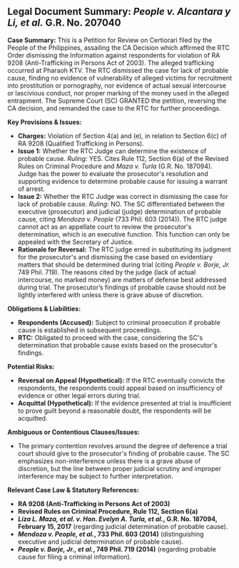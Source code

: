 ## Legal Document Summary: *People v. Alcantara y Li, et al.* G.R. No. 207040

**Case Summary:** This is a Petition for Review on Certiorari filed by the People of the Philippines, assailing the CA Decision which affirmed the RTC Order dismissing the Information against respondents for violation of RA 9208 (Anti-Trafficking in Persons Act of 2003). The alleged trafficking occurred at Pharaoh KTV. The RTC dismissed the case for lack of probable cause, finding no evidence of vulnerability of alleged victims for recruitment into prostitution or pornography, nor evidence of actual sexual intercourse or lascivious conduct, nor proper marking of the money used in the alleged entrapment. The Supreme Court (SC) GRANTED the petition, reversing the CA decision, and remanded the case to the RTC for further proceedings.

**Key Provisions & Issues:**

*   **Charges:** Violation of Section 4(a) and (e), in relation to Section 6(c) of RA 9208 (Qualified Trafficking in Persons).
*   **Issue 1:** Whether the RTC Judge can determine the existence of probable cause. *Ruling:* YES.  Cites Rule 112, Section 6(a) of the Revised Rules on Criminal Procedure and *Maza v. Turla* (G.R. No. 187094). Judge has the power to evaluate the prosecutor's resolution and supporting evidence to determine probable cause for issuing a warrant of arrest.
*   **Issue 2:** Whether the RTC Judge was correct in dismissing the case for lack of probable cause. *Ruling:* NO. The SC differentiated between the executive (prosecutor) and judicial (judge) determination of probable cause, citing *Mendoza v. People* (733 Phil. 603 (2014)). The RTC judge cannot act as an appellate court to review the prosecutor's determination, which is an executive function. This function can only be appealed with the Secretary of Justice.
*   **Rationale for Reversal:** The RTC judge erred in substituting its judgment for the prosecutor's and dismissing the case based on evidentiary matters that should be determined during trial (citing *People v. Borje, Jr.* 749 Phil. 719).  The reasons cited by the judge (lack of actual intercourse, no marked money) are matters of defense best addressed during trial. The prosecutor’s findings of probable cause should not be lightly interfered with unless there is grave abuse of discretion.

**Obligations & Liabilities:**

*   **Respondents (Accused):** Subject to criminal prosecution if probable cause is established in subsequent proceedings.
*   **RTC:** Obligated to proceed with the case, considering the SC's determination that probable cause exists based on the prosecutor's findings.

**Potential Risks:**

*   **Reversal on Appeal (Hypothetical):** If the RTC eventually convicts the respondents, the respondents could appeal based on insufficiency of evidence or other legal errors during trial.
*   **Acquittal (Hypothetical):** If the evidence presented at trial is insufficient to prove guilt beyond a reasonable doubt, the respondents will be acquitted.

**Ambiguous or Contentious Clauses/Issues:**

*   The primary contention revolves around the degree of deference a trial court should give to the prosecutor's finding of probable cause. The SC emphasizes non-interference unless there is a grave abuse of discretion, but the line between proper judicial scrutiny and improper interference may be subject to further interpretation.

**Relevant Case Law & Statutory References:**

*   **RA 9208 (Anti-Trafficking in Persons Act of 2003)**
*   **Revised Rules on Criminal Procedure, Rule 112, Section 6(a)**
*   ***Liza L. Maza, et al. v. Hon. Evelyn A. Turla, et al.*, G.R. No. 187094, February 15, 2017** (regarding judicial determination of probable cause).
*   ***Mendoza v. People, et al.*, 733 Phil. 603 (2014)** (distinguishing executive and judicial determination of probable cause).
*   ***People v. Borje, Jr., et al.*, 749 Phil. 719 (2014)** (regarding probable cause for filing a criminal information).
